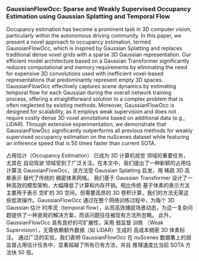 ### GaussianFlowOcc: Sparse and Weakly Supervised Occupancy Estimation using Gaussian Splatting and Temporal Flow

Occupancy estimation has become a prominent task in 3D computer vision, particularly within the autonomous driving community. In this paper, we present a novel approach to occupancy estimation, termed GaussianFlowOcc, which is inspired by Gaussian Splatting and replaces traditional dense voxel grids with a sparse 3D Gaussian representation. Our efficient model architecture based on a Gaussian Transformer significantly reduces computational and memory requirements by eliminating the need for expensive 3D convolutions used with inefficient voxel-based representations that predominantly represent empty 3D spaces. GaussianFlowOcc effectively captures scene dynamics by estimating temporal flow for each Gaussian during the overall network training process, offering a straightforward solution to a complex problem that is often neglected by existing methods. Moreover, GaussianFlowOcc is designed for scalability, as it employs weak supervision and does not require costly dense 3D voxel annotations based on additional data (e.g., LiDAR). Through extensive experimentation, we demonstrate that GaussianFlowOcc significantly outperforms all previous methods for weakly supervised occupancy estimation on the nuScenes dataset while featuring an inference speed that is 50 times faster than current SOTA.

占用估计（Occupancy Estimation） 已成为 3D 计算机视觉 领域的重要任务，尤其在 自动驾驶 领域受到了广泛关注。在本文中，我们提出了一种新颖的占用估计算法 GaussianFlowOcc，该方法受 Gaussian Splatting 启发，用 稀疏 3D 高斯表示 替代了传统的 稠密体素网格。
我们基于 Gaussian Transformer 设计了一种高效的模型架构，大幅降低了计算和内存开销。相比传统 基于体素的表示方法 主要用于表示 空旷的 3D 空间，但需要高昂的 3D 卷积计算，我们的方法无需这些低效操作。GaussianFlowOcc 通过在整个网络训练过程中，为每个 3D Gaussian 估计 时序流（temporal flow），从而高效捕捉场景动态，为这一复杂问题提供了一种直观的解决方案，而该问题往往被现有方法所忽略。
此外，GaussianFlowOcc 具有良好的可扩展性，采用 弱监督 训练 （Weak Supervision），无需依赖额外数据（如 LiDAR）生成的 高成本稠密 3D 体素标注。
通过广泛的实验，我们表明 GaussianFlowOcc 在 nuScenes 数据集上的弱监督占用估计任务中，显著超越了所有已有方法，并且 推理速度比当前 SOTA 方法快 50 倍。
